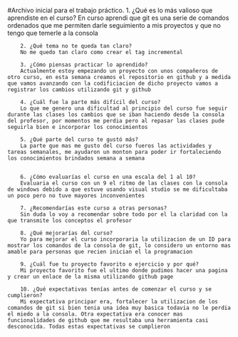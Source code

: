 #Archivo inicial para el trabajo práctico. 
        1. ¿Qué es lo más valioso que aprendiste en el curso?
        En curso aprendi que git es una serie de comandos ordenados que me permiten darle seguimiento a mis proyectos y que no tengo que temerle a la consola

        2. ¿Qué tema no te queda tan claro?
        No me quedo tan claro como crear el tag incremental

        3. ¿Cómo piensas practicar lo aprendido?
        Actualmente estoy empezando un proyecto con unos compañeros de otro curso, en esta semana creamos el repositorio en github y a medida que vamos avanzando con la codificiacion de dicho proyecto vamos a registrar los cambios utilizando git y github

        4. ¿Cuál fue la parte más difícil del curso?
        Lo que me genero una dificultad al principio del curso fue seguir durante las clases los cambios que se iban haciendo desde la consola del profesor, por momentos me perdia pero al repasar las clases pude seguirla bien e incorporar los conocimientos

        5. ¿Qué parte del curso te gustó más?
        La parte que mas me gusto del curso fueros las actividades y tareas semanales, me ayudaron un monton para poder ir fortaleciendo los conocimientos brindados semana a semana


        6. ¿Cómo evaluarías el curso en una escala del 1 al 10?
        Evaluaria el curso con un 9 el ritmo de las clases con la consola de windows debido a que estuve usando visual studio se me dificultaba un poco pero no tuve mayores inconvenientes

        7. ¿Recomendarías este curso a otras personas?
        Sin duda lo voy a recomendar sobre todo por el la claridad con la que transmite los conceptos el profesor

        8. ¿Qué mejorarías del curso?
        Yo para mejorar el curso incorporaria la utilizacion de un ID para mostrar los comandos de la consola de git, lo considero un entorno mas amable para personas que recien inician el la programacion 

        9. ¿Cuál fue tu proyecto favorito o ejercicio y por qué?
        Mi proyecto favorito fue el ultimo donde pudimos hacer una pagina y crear un enlace de la misma utilizando github page

        10. ¿Qué expectativas tenías antes de comenzar el curso y se cumplieron?
        Mi expectativa principar era, fortalecer la utilizacion de los comandos de git si bien tenia una idea muy basica todavia no le perdia el miedo a la consola. Otra expectativa era conocer mas funcionalidades de github que me resultaba una herramienta casi desconocida. Todas estas expectativas se cumplieron 